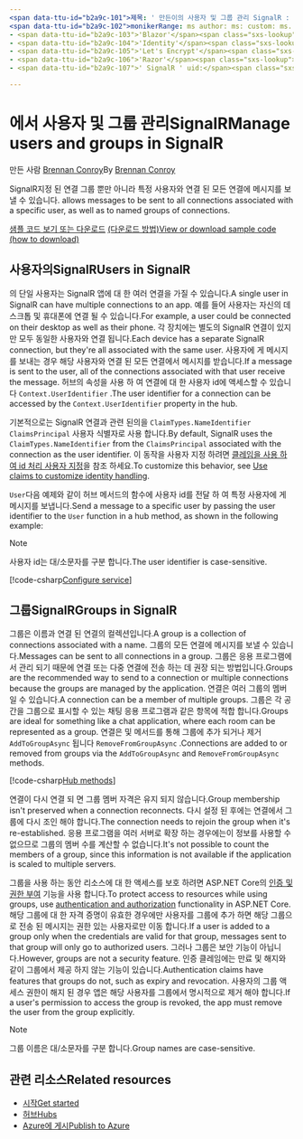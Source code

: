 ```yaml
---
<span data-ttu-id="b2a9c-101">제목: ' 만든이의 사용자 및 그룹 관리 SignalR : 설명: ' ASP.NET Core SignalR 사용자 및 그룹 관리 개요 '</span><span class="sxs-lookup"><span data-stu-id="b2a9c-101">title: 'Manage users and groups in SignalR' author: description: 'Overview of ASP.NET Core SignalR User and Group management.'</span></span>
<span data-ttu-id="b2a9c-102">monikerRange: ms author: ms: custom: ms. date: no loc:</span><span class="sxs-lookup"><span data-stu-id="b2a9c-102">monikerRange: ms.author: ms.custom: ms.date: no-loc:</span></span>
- <span data-ttu-id="b2a9c-103">'Blazor'</span><span class="sxs-lookup"><span data-stu-id="b2a9c-103">'Blazor'</span></span>
- <span data-ttu-id="b2a9c-104">'Identity'</span><span class="sxs-lookup"><span data-stu-id="b2a9c-104">'Identity'</span></span>
- <span data-ttu-id="b2a9c-105">'Let's Encrypt'</span><span class="sxs-lookup"><span data-stu-id="b2a9c-105">'Let's Encrypt'</span></span>
- <span data-ttu-id="b2a9c-106">'Razor'</span><span class="sxs-lookup"><span data-stu-id="b2a9c-106">'Razor'</span></span>
- <span data-ttu-id="b2a9c-107">' SignalR ' uid:</span><span class="sxs-lookup"><span data-stu-id="b2a9c-107">'SignalR' uid:</span></span> 

---
```


# <a name="manage-users-and-groups-in-signalr"></a><span data-ttu-id="b2a9c-108">에서 사용자 및 그룹 관리SignalR</span><span class="sxs-lookup"><span data-stu-id="b2a9c-108">Manage users and groups in SignalR</span></span>

<span data-ttu-id="b2a9c-109">만든 사람 [Brennan Conroy](https://github.com/BrennanConroy)</span><span class="sxs-lookup"><span data-stu-id="b2a9c-109">By [Brennan Conroy](https://github.com/BrennanConroy)</span></span>

SignalR<span data-ttu-id="b2a9c-110">지정 된 연결 그룹 뿐만 아니라 특정 사용자와 연결 된 모든 연결에 메시지를 보낼 수 있습니다.</span><span class="sxs-lookup"><span data-stu-id="b2a9c-110"> allows messages to be sent to all connections associated with a specific user, as well as to named groups of connections.</span></span>

<span data-ttu-id="b2a9c-111">[샘플 코드 보기 또는 다운로드](https://github.com/dotnet/AspNetCore.Docs/tree/master/aspnetcore/signalr/groups/sample/) [(다운로드 방법)](xref:index#how-to-download-a-sample)</span><span class="sxs-lookup"><span data-stu-id="b2a9c-111">[View or download sample code](https://github.com/dotnet/AspNetCore.Docs/tree/master/aspnetcore/signalr/groups/sample/) [(how to download)](xref:index#how-to-download-a-sample)</span></span>

## <a name="users-in-signalr"></a><span data-ttu-id="b2a9c-112">사용자의SignalR</span><span class="sxs-lookup"><span data-stu-id="b2a9c-112">Users in SignalR</span></span>

<span data-ttu-id="b2a9c-113">의 단일 사용자는 SignalR 앱에 대 한 여러 연결을 가질 수 있습니다.</span><span class="sxs-lookup"><span data-stu-id="b2a9c-113">A single user in SignalR can have multiple connections to an app.</span></span> <span data-ttu-id="b2a9c-114">예를 들어 사용자는 자신의 데스크톱 및 휴대폰에 연결 될 수 있습니다.</span><span class="sxs-lookup"><span data-stu-id="b2a9c-114">For example, a user could be connected on their desktop as well as their phone.</span></span> <span data-ttu-id="b2a9c-115">각 장치에는 별도의 SignalR 연결이 있지만 모두 동일한 사용자와 연결 됩니다.</span><span class="sxs-lookup"><span data-stu-id="b2a9c-115">Each device has a separate SignalR connection, but they're all associated with the same user.</span></span> <span data-ttu-id="b2a9c-116">사용자에 게 메시지를 보내는 경우 해당 사용자와 연결 된 모든 연결에서 메시지를 받습니다.</span><span class="sxs-lookup"><span data-stu-id="b2a9c-116">If a message is sent to the user, all of the connections associated with that user receive the message.</span></span> <span data-ttu-id="b2a9c-117">허브의 속성을 사용 하 여 연결에 대 한 사용자 id에 액세스할 수 있습니다 `Context.UserIdentifier` .</span><span class="sxs-lookup"><span data-stu-id="b2a9c-117">The user identifier for a connection can be accessed by the `Context.UserIdentifier` property in the hub.</span></span>

<span data-ttu-id="b2a9c-118">기본적으로는 SignalR 연결과 관련 된의을 `ClaimTypes.NameIdentifier` `ClaimsPrincipal` 사용자 식별자로 사용 합니다.</span><span class="sxs-lookup"><span data-stu-id="b2a9c-118">By default, SignalR uses the `ClaimTypes.NameIdentifier` from the `ClaimsPrincipal` associated with the connection as the user identifier.</span></span> <span data-ttu-id="b2a9c-119">이 동작을 사용자 지정 하려면 [클레임을 사용 하 여 id 처리 사용자 지정](xref:signalr/authn-and-authz#use-claims-to-customize-identity-handling)을 참조 하세요.</span><span class="sxs-lookup"><span data-stu-id="b2a9c-119">To customize this behavior, see [Use claims to customize identity handling](xref:signalr/authn-and-authz#use-claims-to-customize-identity-handling).</span></span>

<span data-ttu-id="b2a9c-120">`User`다음 예제와 같이 허브 메서드의 함수에 사용자 id를 전달 하 여 특정 사용자에 게 메시지를 보냅니다.</span><span class="sxs-lookup"><span data-stu-id="b2a9c-120">Send a message to a specific user by passing the user identifier to the `User` function in a hub method, as shown in the following example:</span></span>

> [!NOTE]
> <span data-ttu-id="b2a9c-121">사용자 id는 대/소문자를 구분 합니다.</span><span class="sxs-lookup"><span data-stu-id="b2a9c-121">The user identifier is case-sensitive.</span></span>

[!code-csharp[Configure service](groups/sample/Hubs/ChatHub.cs?range=29-32)]

## <a name="groups-in-signalr"></a><span data-ttu-id="b2a9c-122">그룹SignalR</span><span class="sxs-lookup"><span data-stu-id="b2a9c-122">Groups in SignalR</span></span>

<span data-ttu-id="b2a9c-123">그룹은 이름과 연결 된 연결의 컬렉션입니다.</span><span class="sxs-lookup"><span data-stu-id="b2a9c-123">A group is a collection of connections associated with a name.</span></span> <span data-ttu-id="b2a9c-124">그룹의 모든 연결에 메시지를 보낼 수 있습니다.</span><span class="sxs-lookup"><span data-stu-id="b2a9c-124">Messages can be sent to all connections in a group.</span></span> <span data-ttu-id="b2a9c-125">그룹은 응용 프로그램에서 관리 되기 때문에 연결 또는 다중 연결에 전송 하는 데 권장 되는 방법입니다.</span><span class="sxs-lookup"><span data-stu-id="b2a9c-125">Groups are the recommended way to send to a connection or multiple connections because the groups are managed by the application.</span></span> <span data-ttu-id="b2a9c-126">연결은 여러 그룹의 멤버일 수 있습니다.</span><span class="sxs-lookup"><span data-stu-id="b2a9c-126">A connection can be a member of multiple groups.</span></span> <span data-ttu-id="b2a9c-127">그룹은 각 공간을 그룹으로 표시할 수 있는 채팅 응용 프로그램과 같은 항목에 적합 합니다.</span><span class="sxs-lookup"><span data-stu-id="b2a9c-127">Groups are ideal for something like a chat application, where each room can be represented as a group.</span></span> <span data-ttu-id="b2a9c-128">연결은 및 메서드를 통해 그룹에 추가 되거나 제거 `AddToGroupAsync` 됩니다 `RemoveFromGroupAsync` .</span><span class="sxs-lookup"><span data-stu-id="b2a9c-128">Connections are added to or removed from groups via the `AddToGroupAsync` and `RemoveFromGroupAsync` methods.</span></span>

[!code-csharp[Hub methods](groups/sample/Hubs/ChatHub.cs?range=15-27)]

<span data-ttu-id="b2a9c-129">연결이 다시 연결 되 면 그룹 멤버 자격은 유지 되지 않습니다.</span><span class="sxs-lookup"><span data-stu-id="b2a9c-129">Group membership isn't preserved when a connection reconnects.</span></span> <span data-ttu-id="b2a9c-130">다시 설정 된 후에는 연결에서 그룹에 다시 조인 해야 합니다.</span><span class="sxs-lookup"><span data-stu-id="b2a9c-130">The connection needs to rejoin the group when it's re-established.</span></span> <span data-ttu-id="b2a9c-131">응용 프로그램을 여러 서버로 확장 하는 경우에는이 정보를 사용할 수 없으므로 그룹의 멤버 수를 계산할 수 없습니다.</span><span class="sxs-lookup"><span data-stu-id="b2a9c-131">It's not possible to count the members of a group, since this information is not available if the application is scaled to multiple servers.</span></span>

<span data-ttu-id="b2a9c-132">그룹을 사용 하는 동안 리소스에 대 한 액세스를 보호 하려면 ASP.NET Core의 [인증 및 권한 부여](xref:signalr/authn-and-authz) 기능을 사용 합니다.</span><span class="sxs-lookup"><span data-stu-id="b2a9c-132">To protect access to resources while using groups, use [authentication and authorization](xref:signalr/authn-and-authz) functionality in ASP.NET Core.</span></span> <span data-ttu-id="b2a9c-133">해당 그룹에 대 한 자격 증명이 유효한 경우에만 사용자를 그룹에 추가 하면 해당 그룹으로 전송 된 메시지는 권한 있는 사용자로만 이동 합니다.</span><span class="sxs-lookup"><span data-stu-id="b2a9c-133">If a user is added to a group only when the credentials are valid for that group, messages sent to that group will only go to authorized users.</span></span> <span data-ttu-id="b2a9c-134">그러나 그룹은 보안 기능이 아닙니다.</span><span class="sxs-lookup"><span data-stu-id="b2a9c-134">However, groups are not a security feature.</span></span> <span data-ttu-id="b2a9c-135">인증 클레임에는 만료 및 해지와 같이 그룹에서 제공 하지 않는 기능이 있습니다.</span><span class="sxs-lookup"><span data-stu-id="b2a9c-135">Authentication claims have features that groups do not, such as expiry and revocation.</span></span> <span data-ttu-id="b2a9c-136">사용자의 그룹 액세스 권한이 해지 된 경우 앱은 해당 사용자를 그룹에서 명시적으로 제거 해야 합니다.</span><span class="sxs-lookup"><span data-stu-id="b2a9c-136">If a user's permission to access the group is revoked, the app must remove the user from the group explicitly.</span></span>

> [!NOTE]
> <span data-ttu-id="b2a9c-137">그룹 이름은 대/소문자를 구분 합니다.</span><span class="sxs-lookup"><span data-stu-id="b2a9c-137">Group names are case-sensitive.</span></span>

## <a name="related-resources"></a><span data-ttu-id="b2a9c-138">관련 리소스</span><span class="sxs-lookup"><span data-stu-id="b2a9c-138">Related resources</span></span>

* [<span data-ttu-id="b2a9c-139">시작</span><span class="sxs-lookup"><span data-stu-id="b2a9c-139">Get started</span></span>](xref:tutorials/signalr)
* [<span data-ttu-id="b2a9c-140">허브</span><span class="sxs-lookup"><span data-stu-id="b2a9c-140">Hubs</span></span>](xref:signalr/hubs)
* [<span data-ttu-id="b2a9c-141">Azure에 게시</span><span class="sxs-lookup"><span data-stu-id="b2a9c-141">Publish to Azure</span></span>](xref:signalr/publish-to-azure-web-app)
